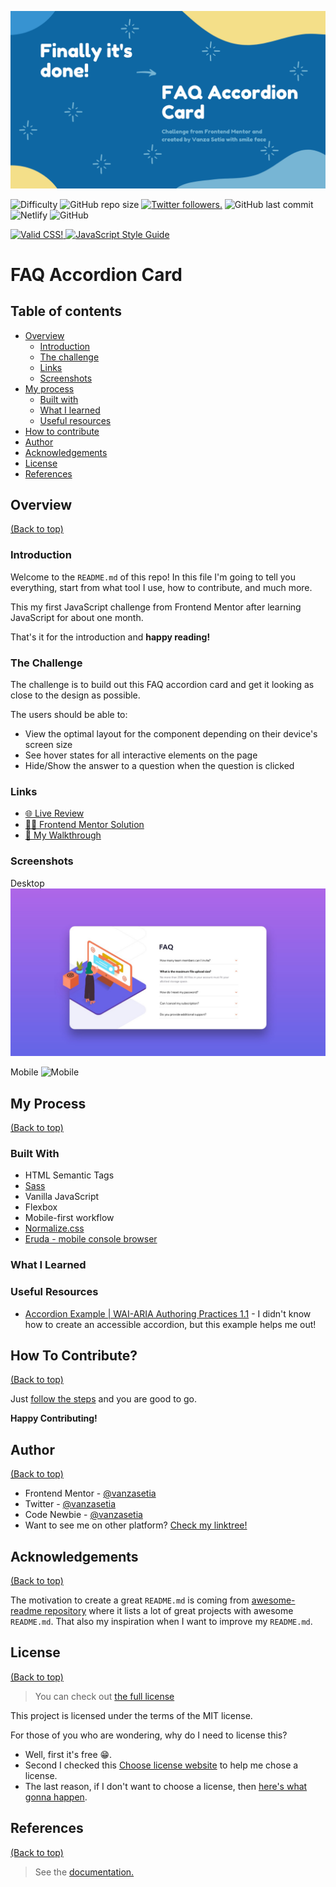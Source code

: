 <!-- Banner -->
![banner](./images/banner.jpg)
<!-- ENDOF Banner-->

<!-- Badges -->
<p align="left">
  <img src="https://img.shields.io/badge/Difficulty-Newbie-14C2C8?style=for-the-badge&logo=frontendmentor" alt="Difficulty">
  <img alt="GitHub repo size" src="https://img.shields.io/github/repo-size/vanzasetia/faq-accordion-card?style=for-the-badge&logo=github">
  <a href="https://twitter.com/vanzasetia" target="_blank"><img src="https://img.shields.io/twitter/follow/vanzasetia?logo=twitter&style=for-the-badge" alt="Twitter followers." /></a>
  <img alt="GitHub last commit" src="https://img.shields.io/github/last-commit/vanzasetia/faq-accordion-card?style=for-the-badge&logo=git">
  <img alt="Netlify" src="https://img.shields.io/netlify/?style=for-the-badge&logo=netlify">
  <img alt="GitHub" src="https://img.shields.io/github/license/vanzasetia/faq-accordion-card?color=green&style=for-the-badge&logo=github">
</p>
<!-- ENDOF Badges -->

<!-- Other Badges -->
<p>
  <a href="http://jigsaw.w3.org/css-validator/check/referer">
    <img style="border:0;width:88px;height:31px"
        src="http://jigsaw.w3.org/css-validator/images/vcss-blue"
        alt="Valid CSS!" />
    </a>
    <a href="https://github.com/standard/semistandard">
      <img style="border:0;height:31px"
        src="https://raw.githubusercontent.com/standard/semistandard/master/badge.svg"
        alt="JavaScript Style Guide" />
    </a>
</p>
<!-- ENDOF Other Badges -->

<!-- Title -->
# FAQ Accordion Card
<!-- Title -->

<!-- Table Of Contents -->
## Table of contents
- [Overview](#overview)
  - [Introduction](#introduction)
  - [The challenge](#the-challenge)
  - [Links](#links)
  - [Screenshots](#screenshots)
- [My process](#my-process)
  - [Built with](#built-with)
  - [What I learned](#what-i-learned)
  - [Useful resources](#useful-resources)
- [How to contribute](#how-to-contribute)
- [Author](#author)
- [Acknowledgements](#acknowledgements)
- [License](#license)
- [References](#references)
<!-- ENDOF Table Of Contents -->

<!-- Overview -->
## Overview
[(Back to top)](#table-of-contents)

### Introduction
Welcome to the `README.md` of this repo! In this file I'm going to tell you everything, start from what tool I use, how to contribute, and much more.

This my first JavaScript challenge from Frontend Mentor after learning JavaScript for about one month.

That's it for the introduction and **happy reading!**

### The Challenge
The challenge is to build out this FAQ accordion card and get it looking as close to the design as possible.

The users should be able to:

- View the optimal layout for the component depending on their device's screen size
- See hover states for all interactive elements on the page
- Hide/Show the answer to a question when the question is clicked

### Links
- [🌐 Live Review](https://vanzafaqaccordioncard.netlify.app/)
- [👨‍🏫 Frontend Mentor Solution]()
- [📖 My Walkthrough]()

### Screenshots

Desktop
![Desktop](./screenshots/desktop.jpg)

Mobile
![Mobile](./screenshots/mobile.jpg)

<!-- ENDOF Overview -->

<!-- My Process -->
## My Process
[(Back to top)](#table-of-contents)

### Built With
- HTML Semantic Tags
- [Sass](https://sass-lang.com/)
- Vanilla JavaScript
- Flexbox
- Mobile-first workflow
- [Normalize.css](https://necolas.github.io/normalize.css/)
- [Eruda - mobile console browser](https://github.com/liriliri/eruda)

### What I Learned

### Useful Resources
- [Accordion Example | WAI-ARIA Authoring Practices 1.1](https://w3c.github.io/aria-practices/examples/accordion/accordion.html) - I didn't know how to create an accessible accordion, but this example helps me out!

<!-- ENDOF My Process -->

<!-- How To Contribute -->
## How To Contribute?
[(Back to top)](#table-of-contents)

Just [follow the steps](https://github.com/vanzasetia/faq-accordion-card/blob/master/CONTRIBUTING.md) and you are good to go.

**Happy Contributing!**
<!-- ENDOF How To Contribute -->

## Author
[(Back to top)](#table-of-contents)

- Frontend Mentor - [@vanzasetia](https://www.frontendmentor.io/profile/vanzasetia)
- Twitter - [@vanzasetia](https://www.twitter.com/vanzasetia)
- Code Newbie - [@vanzasetia](https://community.codenewbie.org/vanzasetia)
- Want to see me on other platform? [Check my linktree!](https://linktr.ee/vanzasetia)
<!-- ENDOF Author -->

<!-- Acknowledgements -->
## Acknowledgements
[(Back to top)](#table-of-contents)

The motivation to create a great `README.md` is coming from [awesome-readme repository](https://github.com/matiassingers/awesome-readme/blob/master/readme.md) where it lists a lot of great projects with awesome `README.md`. That also my inspiration when I want to improve my `README.md`.

<!-- END OF Acknowledgements -->

<!-- LICENSE -->
## License
[(Back to top)](#table-of-contents)

>You can check out [the full license](https://github.com/vanzasetia/faq-accordion-card/blob/master/LICENSE)

This project is licensed under the terms of the MIT license.

For those of you who are wondering, why do I need to license this? 
- Well, first it's free 😁.
- Second I checked this [Choose license website](https://choosealicense.com/) to help me chose a license.
- The last reason, if I don't want to choose a license, then [here's what gonna happen](https://choosealicense.com/no-permission/).
<!-- ENDOF LICENSE -->

<!-- References -->
## References

[(Back to top)](#table-of-contents)

> See the [documentation.](https://github.com/vanzasetia/faq-accordion-card/blob/master/docs/README.md)
<!-- ENDOF References -->